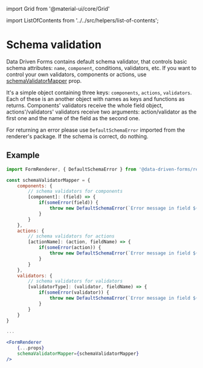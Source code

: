 import Grid from '@material-ui/core/Grid'

import ListOfContents from '../../src/helpers/list-of-contents';

<Grid container item>
<Grid item xs={12} md={10}>

# Schema validation

Data Driven Forms contains default schema validator, that controls basic schema attributes: `name`, `component`, conditions, validators, etc. If you want to control your own validators, components or actions, use [schemaValidatorMapper](/renderer/renderer-api#optionalprops) prop.

It's a simple object containing three keys: `components`, `actions`, `validators`. Each of these is an another object with names as keys and functions as returns. Components' validators receive the whole field object, actions'/validators' validators receive two arguments: action/validator as the first one and the name of the field as the second one.

For returning an error please use `DefaultSchemaError` imported from the renderer's package. If the schema is correct, do nothing.

## Example

```jsx
import FormRenderer, { DefaultSchemaError } from '@data-driven-forms/react-form-renderer';

const schemaValidatorMapper = {
    components: {
        // schema validators for components
        [component]: (field) => {
            if(someError(field)) {
                throw new DefaultSchemaError(`Error message in field ${field.name}`);
            }
        }
    },
    actions: {
        // schema validators for actions
        [actionName]: (action, fieldName) => {
            if(someError(action)) {
                throw new DefaultSchemaError(`Error message in field ${fieldName}`);
            }
        }
    },
    validators: {
        // schema validators for validators
        [validatorType]: (validator, fieldName) => {
            if(someError(validator)) {
                throw new DefaultSchemaError(`Error message in field ${fieldName}`);
            }
        }
    }
}

...

<FormRenderer
    {...props}
    schemaValidatorMapper={schemaValidatorMapper}
/>
```

</Grid>
<Grid item xs={false} md={2}>
  <ListOfContents file="renderer/schema-validator" />
</Grid>
</Grid>
